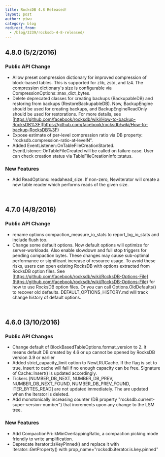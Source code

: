 ```yaml
---
title: RocksDB 4.8 Released!
layout: post
author: yiwu
category: blog
redirect_from:
  - /blog/3239/rocksdb-4-8-released/
---
```


## 4.8.0 (5/2/2016)

### [](https://github.com/facebook/rocksdb/blob/main/HISTORY.md#public-api-change-1)Public API Change

  * Allow preset compression dictionary for improved compression of block-based tables. This is supported for zlib, zstd, and lz4. The compression dictionary's size is configurable via CompressionOptions::max_dict_bytes.
  * Delete deprecated classes for creating backups (BackupableDB) and restoring from backups (RestoreBackupableDB). Now, BackupEngine should be used for creating backups, and BackupEngineReadOnly should be used for restorations. For more details, see [https://github.com/facebook/rocksdb/wiki/How-to-backup-RocksDB%3F](https://github.com/facebook/rocksdb/wiki/How-to-backup-RocksDB%3F)
  * Expose estimate of per-level compression ratio via DB property: "rocksdb.compression-ratio-at-levelN".
  * Added EventListener::OnTableFileCreationStarted. EventListener::OnTableFileCreated will be called on failure case. User can check creation status via TableFileCreationInfo::status.

### [](https://github.com/facebook/rocksdb/blob/main/HISTORY.md#new-features-2)New Features

  * Add ReadOptions::readahead_size. If non-zero, NewIterator will create a new table reader which performs reads of the given size.

<br/>

<!--truncate-->

## [](https://github.com/facebook/rocksdb/blob/main/HISTORY.md#470-482016)4.7.0 (4/8/2016)

### [](https://github.com/facebook/rocksdb/blob/main/HISTORY.md#public-api-change-2)Public API Change

  * rename options compaction_measure_io_stats to report_bg_io_stats and include flush too.
  * Change some default options. Now default options will optimize for server-workloads. Also enable slowdown and full stop triggers for pending compaction bytes. These changes may cause sub-optimal performance or significant increase of resource usage. To avoid these risks, users can open existing RocksDB with options extracted from RocksDB option files. See [https://github.com/facebook/rocksdb/wiki/RocksDB-Options-File](https://github.com/facebook/rocksdb/wiki/RocksDB-Options-File) for how to use RocksDB option files. Or you can call Options.OldDefaults() to recover old defaults. DEFAULT_OPTIONS_HISTORY.md will track change history of default options.

<br/>

## [](https://github.com/facebook/rocksdb/blob/main/HISTORY.md#460-3102016)4.6.0 (3/10/2016)

### [](https://github.com/facebook/rocksdb/blob/main/HISTORY.md#public-api-changes-1)Public API Changes

  * Change default of BlockBasedTableOptions.format_version to 2. It means default DB created by 4.6 or up cannot be opened by RocksDB version 3.9 or earlier
  * Added strict_capacity_limit option to NewLRUCache. If the flag is set to true, insert to cache will fail if no enough capacity can be free. Signature of Cache::Insert() is updated accordingly.
  * Tickers [NUMBER_DB_NEXT, NUMBER_DB_PREV, NUMBER_DB_NEXT_FOUND, NUMBER_DB_PREV_FOUND, ITER_BYTES_READ] are not updated immediately. The are updated when the Iterator is deleted.
  * Add monotonically increasing counter (DB property "rocksdb.current-super-version-number") that increments upon any change to the LSM tree.

### [](https://github.com/facebook/rocksdb/blob/main/HISTORY.md#new-features-3)New Features

  * Add CompactionPri::kMinOverlappingRatio, a compaction picking mode friendly to write amplification.
  * Deprecate Iterator::IsKeyPinned() and replace it with Iterator::GetProperty() with prop_name="rocksdb.iterator.is.key.pinned"
